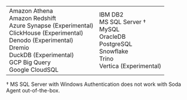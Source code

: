 <table>
  <tr>
    <td>Amazon Athena<br /> Amazon Redshift<br />  Azure Synapse (Experimental)<br /> ClickHouse (Experimental)<br /> Denodo (Experimental)<br /> Dremio <br /> DuckDB (Experimental)<br /> GCP Big Query<br /> Google CloudSQL</td>
    <td>IBM DB2<br /> MS SQL Server †<br /> MySQL<br > OracleDB<br />PostgreSQL<br /> Snowflake<br /> Trino<br /> Vertica (Experimental)</td>
  </tr>
</table>
† MS SQL Server with Windows Authentication does not work with Soda Agent out-of-the-box.

